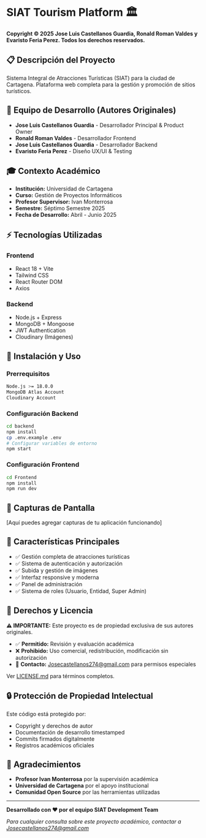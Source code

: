 # SIAT Tourism Platform 🏛️

**Copyright © 2025 Jose Luis Castellanos Guardia, Ronald Roman Valdes y Evaristo Feria Perez. Todos los derechos reservados.**

## 📋 Descripción del Proyecto

Sistema Integral de Atracciones Turísticas (SIAT) para la ciudad de Cartagena. Plataforma web completa para la gestión y promoción de sitios turísticos.

## 👥 Equipo de Desarrollo (Autores Originales)

- **Jose Luis Castellanos Guardia** - Desarrollador Principal & Product Owner
- **Ronald Roman Valdes** - Desarrollador Frontend
- **Jose Luis Castellanos Guardia** - Desarrollador Backend  
- **Evaristo Feria Perez** - Diseño UX/UI & Testing

## 🎓 Contexto Académico

- **Institución:** Universidad de Cartagena
- **Curso:** Gestión de Proyectos Informáticos
- **Profesor Supervisor:** Ivan Monterrosa
- **Semestre:** Séptimo Semestre 2025
- **Fecha de Desarrollo:** Abril - Junio 2025

## ⚡ Tecnologías Utilizadas

### Frontend
- React 18 + Vite
- Tailwind CSS
- React Router DOM
- Axios

### Backend
- Node.js + Express
- MongoDB + Mongoose
- JWT Authentication
- Cloudinary (Imágenes)

## 🚀 Instalación y Uso

### Prerrequisitos
```bash
Node.js >= 18.0.0
MongoDB Atlas Account
Cloudinary Account
```

### Configuración Backend
```bash
cd backend
npm install
cp .env.example .env
# Configurar variables de entorno
npm start
```

### Configuración Frontend
```bash
cd Frontend
npm install
npm run dev
```

## 📸 Capturas de Pantalla

[Aquí puedes agregar capturas de tu aplicación funcionando]

## 🌟 Características Principales

- ✅ Gestión completa de atracciones turísticas
- ✅ Sistema de autenticación y autorización
- ✅ Subida y gestión de imágenes
- ✅ Interfaz responsive y moderna
- ✅ Panel de administración
- ✅ Sistema de roles (Usuario, Entidad, Super Admin)

## 📄 Derechos y Licencia

**⚠️ IMPORTANTE:** Este proyecto es de propiedad exclusiva de sus autores originales.

- ✅ **Permitido:** Revisión y evaluación académica
- ❌ **Prohibido:** Uso comercial, redistribución, modificación sin autorización
- 📧 **Contacto:** Josecastellanos274@gmail.com para permisos especiales

Ver [LICENSE.md](LICENSE.md) para términos completos.

## 🔒 Protección de Propiedad Intelectual

Este código está protegido por:
- Copyright y derechos de autor
- Documentación de desarrollo timestamped
- Commits firmados digitalmente
- Registros académicos oficiales

## 🤝 Agradecimientos

- **Profesor Ivan Monterrosa** por la supervisión académica
- **Universidad de Cartagena** por el apoyo institucional
- **Comunidad Open Source** por las herramientas utilizadas

---

**Desarrollado con ❤️ por el equipo SIAT Development Team**

*Para cualquier consulta sobre este proyecto académico, contactar a Josecastellanos274@gmail.com*
